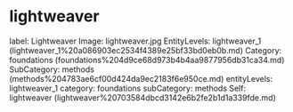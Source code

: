 # lightweaver

label: Lightweaver
Image: lightweaver.jpg
EntityLevels: lightweaver_1 (lightweaver_1%20a086903ec2534f4389e25bf33bd0eb0b.md)
Category: foundations (foundations%204d9ce68d973b4b4aa9877956db31ca34.md)
SubCategory: methods (methods%204783ae6cf00d424da9ec2183f6e950ce.md)
entityLevels: lightweaver_1
category: foundations
subCategory: methods
Self: lightweaver (lightweaver%20703584dbcd3142e6b2fe2b1d1a339fde.md)

[](Untitled%207fe7ba909c9a46bc846e4c9d00da968f.md)